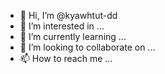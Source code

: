 - 👋 Hi, I’m @kyawhtut-dd
- 👀 I’m interested in ...
- 🌱 I’m currently learning ...
- 💞️ I’m looking to collaborate on ...
- 📫 How to reach me ...

<!---
kyawhtut-dd/kyawhtut-dd is a ✨ special ✨ repository because its `README.md` (this file) appears on your GitHub profile.
You can click the Preview link to take a look at your changes.
--->
